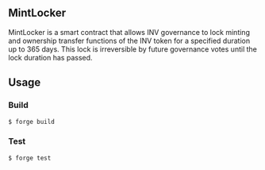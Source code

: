 ## MintLocker

MintLocker is a smart contract that allows INV governance to lock minting and ownership transfer functions of the INV token for a specified duration up to 365 days. This lock is irreversible by future governance votes until the lock duration has passed.

## Usage

### Build

```shell
$ forge build
```

### Test

```shell
$ forge test
```
